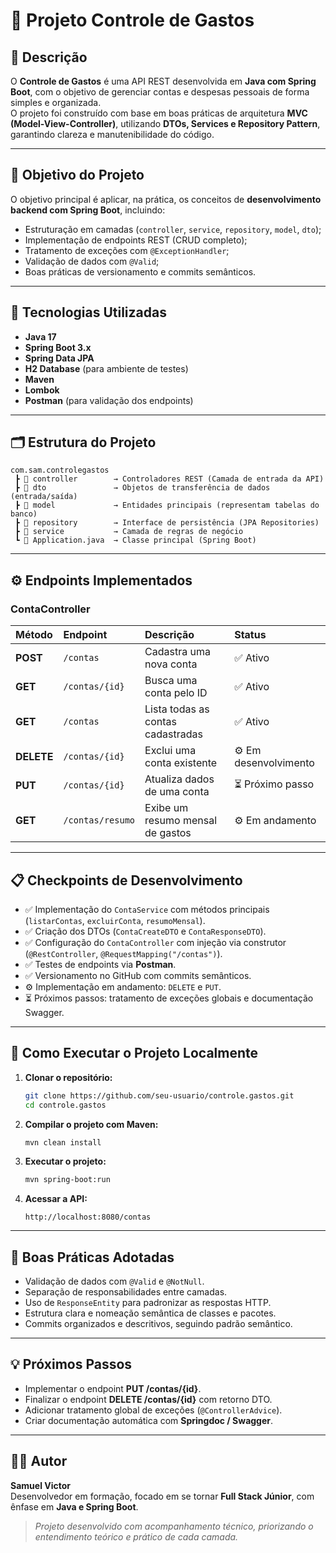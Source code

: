
# 🧾 Projeto Controle de Gastos

## 📘 Descrição  
O **Controle de Gastos** é uma API REST desenvolvida em **Java com Spring Boot**, com o objetivo de gerenciar contas e despesas pessoais de forma simples e organizada.  
O projeto foi construído com base em boas práticas de arquitetura **MVC (Model-View-Controller)**, utilizando **DTOs, Services e Repository Pattern**, garantindo clareza e manutenibilidade do código.

---

## 🎯 Objetivo do Projeto  
O objetivo principal é aplicar, na prática, os conceitos de **desenvolvimento backend com Spring Boot**, incluindo:  
- Estruturação em camadas (`controller`, `service`, `repository`, `model`, `dto`);  
- Implementação de endpoints REST (CRUD completo);  
- Tratamento de exceções com `@ExceptionHandler`;  
- Validação de dados com `@Valid`;  
- Boas práticas de versionamento e commits semânticos.

---

## 🧩 Tecnologias Utilizadas  
- **Java 17**  
- **Spring Boot 3.x**  
- **Spring Data JPA**  
- **H2 Database** (para ambiente de testes)  
- **Maven**  
- **Lombok**  
- **Postman** (para validação dos endpoints)

---

## 🗂️ Estrutura do Projeto
```
com.sam.controlegastos
 ┣ 📂 controller        → Controladores REST (Camada de entrada da API)
 ┣ 📂 dto               → Objetos de transferência de dados (entrada/saída)
 ┣ 📂 model             → Entidades principais (representam tabelas do banco)
 ┣ 📂 repository        → Interface de persistência (JPA Repositories)
 ┣ 📂 service           → Camada de regras de negócio
 ┗ 📜 Application.java  → Classe principal (Spring Boot)
```

---

## ⚙️ Endpoints Implementados

### **ContaController**
| Método | Endpoint           | Descrição                           | Status  |
|:-------|:------------------|:------------------------------------|:--------|
| **POST** | `/contas`         | Cadastra uma nova conta             | ✅ Ativo |
| **GET**  | `/contas/{id}`    | Busca uma conta pelo ID             | ✅ Ativo |
| **GET**  | `/contas`         | Lista todas as contas cadastradas   | ✅ Ativo |
| **DELETE** | `/contas/{id}`  | Exclui uma conta existente          | ⚙️ Em desenvolvimento |
| **PUT**  | `/contas/{id}`    | Atualiza dados de uma conta         | ⏳ Próximo passo |
| **GET**  | `/contas/resumo`  | Exibe um resumo mensal de gastos    | ⚙️ Em andamento |

---

## 📋 Checkpoints de Desenvolvimento

- ✅ Implementação do `ContaService` com métodos principais (`listarContas`, `excluirConta`, `resumoMensal`).  
- ✅ Criação dos DTOs (`ContaCreateDTO` e `ContaResponseDTO`).  
- ✅ Configuração do `ContaController` com injeção via construtor (`@RestController`, `@RequestMapping("/contas")`).  
- ✅ Testes de endpoints via **Postman**.  
- ✅ Versionamento no GitHub com commits semânticos.  
- ⚙️ Implementação em andamento: `DELETE` e `PUT`.  
- ⏳ Próximos passos: tratamento de exceções globais e documentação Swagger.

---

## 🚀 Como Executar o Projeto Localmente

1. **Clonar o repositório:**
   ```bash
   git clone https://github.com/seu-usuario/controle.gastos.git
   cd controle.gastos
   ```

2. **Compilar o projeto com Maven:**
   ```bash
   mvn clean install
   ```

3. **Executar o projeto:**
   ```bash
   mvn spring-boot:run
   ```

4. **Acessar a API:**
   ```
   http://localhost:8080/contas
   ```

---

## 🧠 Boas Práticas Adotadas
- Validação de dados com `@Valid` e `@NotNull`.  
- Separação de responsabilidades entre camadas.  
- Uso de `ResponseEntity` para padronizar as respostas HTTP.  
- Estrutura clara e nomeação semântica de classes e pacotes.  
- Commits organizados e descritivos, seguindo padrão semântico.

---

## 💡 Próximos Passos
- Implementar o endpoint **PUT /contas/{id}**.  
- Finalizar o endpoint **DELETE /contas/{id}** com retorno DTO.  
- Adicionar tratamento global de exceções (`@ControllerAdvice`).  
- Criar documentação automática com **Springdoc / Swagger**.  

---

## 🧑‍💻 Autor
**Samuel Victor**  
Desenvolvedor em formação, focado em se tornar **Full Stack Júnior**, com ênfase em **Java e Spring Boot**.  
> *Projeto desenvolvido com acompanhamento técnico, priorizando o entendimento teórico e prático de cada camada.*
